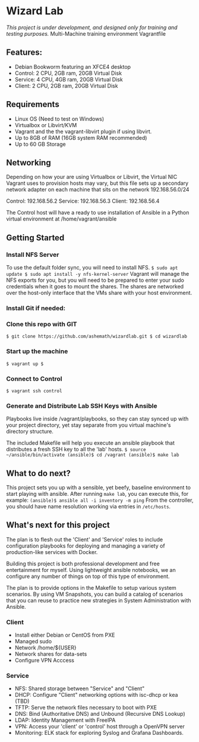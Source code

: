 # Wizard Lab
*This project is under development, and designed only
for training and testing purposes.*
Multi-Machine training environment Vagrantfile

## Features:
- Debian Bookworm featuring an XFCE4 desktop 
- Control: 2 CPU, 2GB ram, 20GB Virtual Disk
- Service: 4 CPU, 4GB ram, 20GB Virtual Disk
- Client: 2 CPU, 2GB ram, 20GB Virtual Disk

## Requirements
- Linux OS (Need to test on Windows)
- Virtualbox or Libvirt/KVM
- Vagrant and the the vagrant-libvirt plugin if using libvirt.
- Up to 8GB of RAM (16GB system RAM recommended)
- Up to 60 GB Storage

## Networking
Depending on how your are using Virtualbox or Libvirt,
the Virtual NIC Vagrant uses to provision hosts may vary, but
this file sets up a secondary network adapter on each machine that
sits on the network 192.168.56.0/24

Control: 192.168.56.2
Service: 192.168.56.3
Client: 192.168.56.4

The Control host will have a ready to use installation of Ansible
in a Python virtual environment at /home/vagrant/ansible

## Getting Started
### Install NFS Server
To use the default folder sync, you will need to install NFS.
`
$ sudo apt update
$ sudo apt install -y nfs-kernel-server
`
Vagrant will manage the NFS exports for you, but you will need to be prepared to enter
your sudo credentials when it goes to mount the shares. The shares are networked 
over the host-only interface that the VMs share with your host environment.

### Install Git if needed:

### Clone this repo with GIT
`
$ git clone https://github.com/ashemath/wizardlab.git
$ cd wizardlab
`

### Start up the machine
`
$ vagrant up
$ 
`
### Connect to Control
`
$ vagrant ssh control
`
### Generate and Distribute Lab SSH Keys with Ansible
Playbooks live inside /vagrant/playbooks, so they can stay synced up with your project
directory, yet stay separate from you virtual machine's directory structure.

The included Makefile will help you execute an ansible playbook that distributes a fresh
SSH key to all the 'lab' hosts.
`
$ source ~/ansible/bin/activate
(ansible)$ cd /vagrant
(ansible)$ make lab
`
## What to do next?
This project sets you up with a sensible, yet beefy, baseline environment to start playing with
ansible.
After running `make lab`, you can execute this, for example:
`
(ansible)$ ansible all -i inventory -m ping
`
From the controller, you should have name resolution working via entries in `/etc/hosts`.

## What's next for this project
The plan is to flesh out the 'Client' and 'Service' roles to include configuration playbooks
for deploying and managing a variety of production-like services with Docker.

Building this project is both professional development and free entertainment for myself.
Using lightweight ansible notebooks, we an configure any number of things on top of this
type of environment.

The plan is to provide options in the Makefile to setup various system scenarios.
By using VM Snapshots, you can build a catalog of scenarios that you can reuse to practice
new strategies in System Administration with Ansible. 

### Client
- Install either Debian or CentOS from PXE
- Managed sudo
- Network /home/${USER}
- Network shares for data-sets
- Configure VPN Acccess

### Service
- NFS: Shared storage between "Service" and "Client"
- DHCP: Configure "Client" networking options with isc-dhcp or kea (TBD)
- TFTP: Serve the network files necessary to boot with PXE
- DNS: Bind (Authoritative DNS) and Unbound (Recursive DNS Lookup)
- LDAP: Identity Management with FreeIPA
- VPN: Access your 'client' or 'control' host through a OpenVPN server
- Monitoring: ELK stack for exploring Syslog and Grafana Dashboards.
